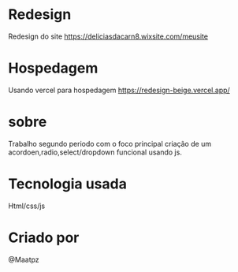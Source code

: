 # Redesign
Redesign do site https://deliciasdacarn8.wixsite.com/meusite

# Hospedagem
Usando vercel para hospedagem https://redesign-beige.vercel.app/

# sobre
Trabalho segundo periodo com o foco principal criação de um acordoen,radio,select/dropdown funcional usando js.

# Tecnologia usada
Html/css/js

# Criado por
@Maatpz
